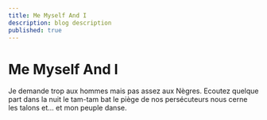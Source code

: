 ```yaml
---
title: Me Myself And I
description: blog description
published: true
---
```


# Me Myself And I
Je demande trop aux hommes mais pas assez aux Nègres. Ecoutez quelque part dans la nuit le tam-tam bat
le piège de nos persécuteurs nous cerne les talons et... et mon peuple danse.
